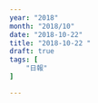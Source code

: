 ```yaml
---
year: "2018"
month: "2018/10"
date: "2018-10-22"
title: "2018-10-22 "
draft: true
tags: [
    "日報"
]

---
```


